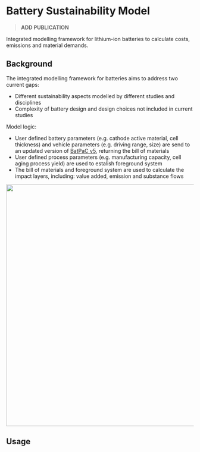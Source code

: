 # Battery Sustainability Model
> **ADD PUBLICATION**


Integrated modelling framework for lithium-ion batteries to calculate costs, emissions and material demands.

## Background
The integrated modelling framework for batteries aims to address two current gaps:
* Different sustainability aspects modelled by different studies and disciplines
 * Complexity of battery design and design choices not included in current studies

Model logic:
* User defined battery parameters (e.g. cathode active material, cell thickness) and vehicle parameters (e.g. driving range, size) are send to an updated version of [BatPaC v5](https://www.anl.gov/cse/batpac-model-software), returning the bill of materials
* User defined process parameters (e.g. manufacturing capacity, cell aging process yield) are used to estalish foreground system
* The bill of materials and foreground system are used to calculate the impact layers, including: value added, emission and substance flows


<p align="center">
<img src="https://github.com/jbaars2/Batt_Sust_Model/blob/main/docs/battery_model_overview.jpg" width="650">
</p>


## Usage

